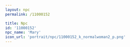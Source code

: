 ```yaml
---
layout: npc
permalink: /11000152

title: Npc
id: '11000152'
npc_name: 'Mary'
icon_url: 'portrait/npc/11000152_k_normalwoman2_p.png'
---
```

